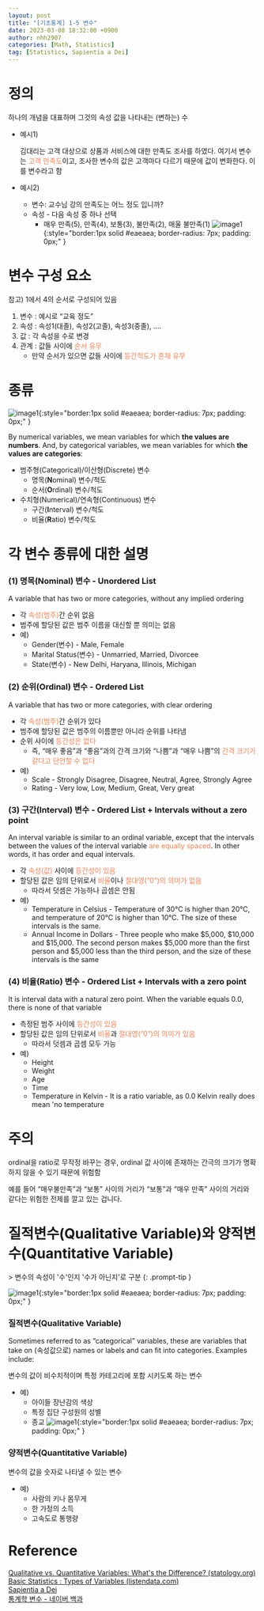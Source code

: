 ```yaml
---
layout: post
title: "[기초통계] 1-5 변수"
date: 2023-03-08 18:32:00 +0900
author: nhh2907
categories: [Math, Statistics]
tag: [Statistics, Sapientia a Dei]
---
```


# 정의

하나의 개념을 대표하며 그것의 속성 값을 나타내는 (변하는) 수

- 예시1)
    
    김대리는 고객 대상으로 상품과 서비스에 대한 만족도 조사를 하였다. 여기서 변수는  <span style="color:coral">고객 만족도</span>이고, 조사한 변수의 값은 고객마다 다르기 때문에 값이 변화한다. 이를 변수라고 함
    
- 예시2)
    - 변수: 교수님 강의 만족도는 어느 정도 입니까?
    - 속성 - 다음 속성 중 하나 선택
        - 매우 만족(5), 만족(4), 보통(3), 불만족(2), 매울 불만족(1)
![image1](/assets/img/etc/math/2023-03-08_varialble/1.jpeg){:style="border:1px solid #eaeaea; border-radius: 7px; padding: 0px;" }

# 변수 구성 요소

참고) 1에서 4의 순서로 구성되어 있음

1. 변수 : 예시로 “교육 정도”
2. 속성 : 속성1(대졸), 속성2(고졸), 속성3(중졸), ….
3. 값 : 각 속성을 수로 변경
4. 관계 : 값들 사이에 <span style="color:coral">순서 유무</span>
    - 만약 순서가 있으면 값들 사이에 <span style="color:coral">등간척도가 존재 유무</span>

# 종류
![image1](/assets/img/etc/math/2023-03-08_varialble/2.png){:style="border:1px solid #eaeaea; border-radius: 7px; padding: 0px;" }

By numerical variables, we mean variables for which **the values are numbers**. And, by categorical variables, we mean variables for which **the values are categories**:

- 범주형(Categorical)/이산형(Discrete) 변수
    - 명목(**N**ominal) 변수/척도
    - 순서(**O**rdinal) 변수/척도
- 수치형(Numerical)/연속형(Continuous) 변수
    - 구간(**I**nterval) 변수/척도
    - 비율(**R**atio) 변수/척도

# 각 변수 종류에 대한 설명

### (1) 명목(Nominal) 변수 - Unordered List

A variable that has two or more categories, without any implied ordering

- 각 <span style="color:coral">속성(범주)</span>간 순위 없음
- 범주에 할당된 값은 범주 이름을 대신할 뿐 의미는 없음
- 예)
    - Gender(변수) - Male, Female
    - Marital Status(변수) - Unmarried, Married, Divorcee
    - State(변수) - New Delhi, Haryana, Illinois, Michigan

### (2) 순위(Ordinal) 변수 - Ordered List

A variable that has two or more categories, with clear ordering

- 각 <span style="color:coral">속성(범주)</span>간 순위가 있다
- 범주에 할당된 값은 범주의 이름뿐만 아니라 순위를 나타냄
- 순위 사이에 <span style="color:coral">등간성은 없다</span>
    - 즉, “매우 좋음”과 “좋음”과의 간격 크기와 “나쁨”과 “매우 나쁨”의 <span style="color:coral">간격 크기가 같다고 단언할 수 없다</span>
- 예)
    - Scale - Strongly Disagree, Disagree, Neutral, Agree, Strongly Agree
    - Rating - Very low, Low, Medium, Great, Very great

### (3) 구간(Interval) 변수 - Ordered List + Intervals without a zero point

An interval variable is similar to an ordinal variable, except that the intervals between the values of the interval variable <span style="color:coral">are equally spaced</span>. In other words, it has order and equal intervals.

- 각 <span style="color:coral">속성(값)</span> 사이에 <span style="color:coral">등간성이 있음</span>
- 할당된 값은 임의 단위로서 <span style="color:coral">비율</span>이나 <span style="color:coral">절대영(”0”)의 의미가 없음</span>
    - 따라서 덧셈은 가능하나 곱셈은 안됨
- 예)
    - Temperature in Celsius - Temperature of 30°C is higher than 20°C, and temperature of 20°C is higher than 10°C. The size of these intervals is the same.
    - Annual Income in Dollars - Three people who make $5,000, $10,000 and $15,000. The second person makes $5,000 more than the first person and $5,000 less than the third person, and the size of these intervals is the same

### (4) 비율(Ratio) 변수 - Ordered List + Intervals with a zero point

It is interval data with a natural zero point. When the variable equals 0.0, there is none of that variable

- 측정된 범주 사이에 <span style="color:coral">등간성이 있음</span>
- 할당된 값은 임의 단위로서 <span style="color:coral">비율</span>과 <span style="color:coral">절대영(”0”)의 의미가 있음</span>
    - 따라서 덧셈과 곱셈 모두 가능
- 예)
    - Height
    - Weight
    - Age
    - Time
    - Temperature in Kelvin - It is a ratio variable, as 0.0 Kelvin really does mean 'no temperature

# 주의

ordinal을 ratio로 무작정 바꾸는 경우, ordinal 값 사이에 존재하는 간극의 크기가 명확하지 않을 수 있기 때문에 위험함 

예를 들어 “매우불만족”과 “보통” 사이의 거리가 “보통”과 “매우 만족” 사이의 거리와 같다는 위험한 전제를 깔고 있는 겁니다.

# 질적변수(Qualitative Variable)와 양적변수(Quantitative Variable)

<aside>
> 변수의 속성이 '수'인지 '수가 아닌지'로 구분 {: .prompt-tip }

</aside>

![image1](/assets/img/etc/math/2023-03-08_varialble/3.png){:style="border:1px solid #eaeaea; border-radius: 7px; padding: 0px;" }

### 질적변수(Qualitative Variable)
    
Sometimes referred to as “categorical” variables, these are variables that take on (속성값으로) names or labels and can fit into categories. Examples include: 

변수의 값이 비수치적이며 특정 카테고리에 포함 시키도록 하는 변수

- 예)
    - 아이들 장난감의 색상
    - 특정 집단 구성원의 성별
    - 종교
    ![image1](/assets/img/etc/math/2023-03-08_varialble/4.png){:style="border:1px solid #eaeaea; border-radius: 7px; padding: 0px;" }
            
### 양적변수(Quantitative Variable)
    
변수의 값을 숫자로 나타낼 수 있는 변수

- 예)
    - 사람의 키나 몸무게
    - 한 가정의 소득
    - 고속도로 통행량

# Reference

[Qualitative vs. Quantitative Variables: What's the Difference? (statology.org)](https://www.statology.org/qualitative-vs-quantitative-variables/)  
[Basic Statistics : Types of Variables (listendata.com)](https://www.listendata.com/2014/04/basic-statistics-types-of-variables.html)  
[Sapientia a Dei](https://www.youtube.com/watch?v=otvjWhlefnc&t=362s)  
[통계학 변수 - 네이버 백과](https://terms.naver.com/entry.naver?docId=727342&cid=42140&categoryId=42140)